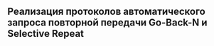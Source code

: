 ## **Реализация протоколов автоматического запроса повторной передачи Go-Back-N и Selective Repeat**
